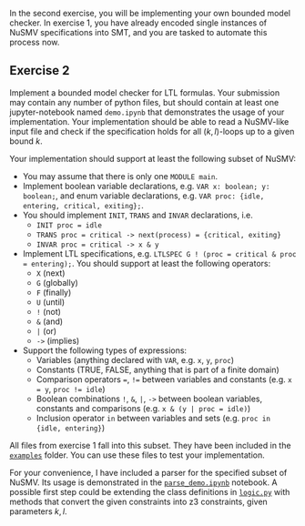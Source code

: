 In the second exercise, you will be implementing your own bounded model checker. In exercise 1, you have already encoded single instances of NuSMV specifications into SMT, and you are tasked to automate this process now.

## Exercise 2

Implement a bounded model checker for LTL formulas. Your submission may contain any number of python files, but should contain at least one jupyter-notebook named `demo.ipynb` that demonstrates the usage of your implementation. Your implementation should be able to read a NuSMV-like input file and check if the specification holds for all $(k, l)$-loops up to a given bound $k$.

Your implementation should support at least the following subset of NuSMV:
- You may assume that there is only one `MODULE main`.
- Implement boolean variable declarations, e.g. `VAR x: boolean; y: boolean;`, and enum variable declarations, e.g. `VAR proc: {idle, entering, critical, exiting};`.
- You should implement `INIT`, `TRANS` and `INVAR` declarations, i.e.
    - `INIT proc = idle`
    - `TRANS proc = critical -> next(process) = {critical, exiting}`
    - `INVAR proc = critical -> x & y`
- Implement LTL specifications, e.g. `LTLSPEC G ! (proc = critical & proc = entering);`. You should support at least the following operators:
    - `X` (next)
    - `G` (globally)
    - `F` (finally)
    - `U` (until)
    - `!` (not)
    - `&` (and)
    - `|` (or)
    - `->` (implies)
- Support the following types of expressions:
    - Variables (anything declared with `VAR`, e.g. `x`, `y`, `proc`)
    - Constants (TRUE, FALSE, anything that is part of a finite domain)
    - Comparison operators `=`, `!=` between variables and constants (e.g. `x = y`, `proc != idle`)
    - Boolean combinations `!`, `&`, `|`, `->` between boolean variables, constants and comparisons (e.g. `x & (y | proc = idle)`)
    - Inclusion operator `in` between variables and sets (e.g. `proc in {idle, entering}`)

All files from exercise 1 fall into this subset. They have been included in the [`examples`](examples) folder. You can use these files to test your implementation.

For your convenience, I have included a parser for the specified subset of NuSMV. Its usage is demonstrated in the [`parse_demo.ipynb`](parse_demo.ipynb) notebook. A possible first step could be extending the class definitions in [`logic.py`](logic.py) with methods that convert the given constraints into z3 constraints, given parameters $k, l$.
